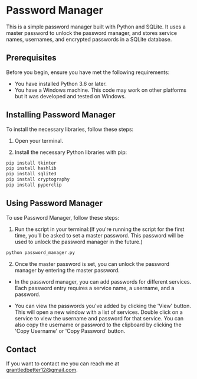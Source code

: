 # Password Manager

This is a simple password manager built with Python and SQLite. It uses a master password to unlock the password manager, and stores service names, usernames, and encrypted passwords in a SQLite database.

## Prerequisites

Before you begin, ensure you have met the following requirements:

* You have installed Python 3.6 or later.
* You have a Windows machine. This code may work on other platforms but it was developed and tested on Windows.

## Installing Password Manager

To install the necessary libraries, follow these steps:

1. Open your terminal.

2. Install the necessary Python libraries with pip:

```bash
pip install tkinter
pip install hashlib
pip install sqlite3
pip install cryptography
pip install pyperclip
```

## Using Password Manager

To use Password Manager, follow these steps:

1. Run the script in your terminal:(If you're running the script for the first time, you'll be asked to set a master password. This password will be used to unlock the password manager in the future.)
```bash
python password_manager.py
```

2. Once the master password is set, you can unlock the password manager by entering the master password.

* In the password manager, you can add passwords for different services. Each password entry requires a service name, a username, and a password.

* You can view the passwords you've added by clicking the 'View' button. This will open a new window with a list of services. Double click on a service to view the username and password for that service. You can also copy the username or password to the clipboard by clicking the 'Copy Username' or 'Copy Password' button.

## Contact
If you want to contact me you can reach me at grantledbetter12@gmail.com.